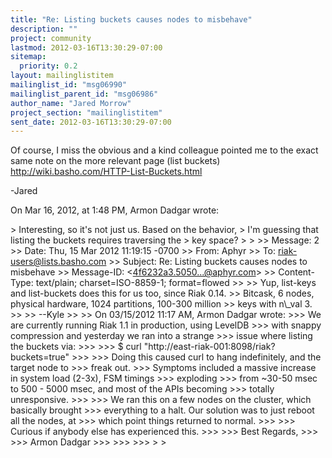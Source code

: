 ```yaml
---
title: "Re: Listing buckets causes nodes to misbehave"
description: ""
project: community
lastmod: 2012-03-16T13:30:29-07:00
sitemap:
  priority: 0.2
layout: mailinglistitem
mailinglist_id: "msg06990"
mailinglist_parent_id: "msg06986"
author_name: "Jared Morrow"
project_section: "mailinglistitem"
sent_date: 2012-03-16T13:30:29-07:00
---
```



Of course, I miss the obvious and a kind colleague pointed me to the exact same 
note on the more relevant page (list buckets) 
http://wiki.basho.com/HTTP-List-Buckets.html

-Jared


On Mar 16, 2012, at 1:48 PM, Armon Dadgar wrote:

&gt; Interesting, so it's not just us. Based on the behavior,
&gt; I'm guessing that listing the buckets requires traversing the
&gt; key space?
&gt; 
&gt; 
&gt;&gt; Message: 2
&gt;&gt; Date: Thu, 15 Mar 2012 11:19:15 -0700
&gt;&gt; From: Aphyr 
&gt;&gt; To: riak-users@lists.basho.com
&gt;&gt; Subject: Re: Listing buckets causes nodes to misbehave
&gt;&gt; Message-ID: &lt;4f6232a3.5050...@aphyr.com&gt;
&gt;&gt; Content-Type: text/plain; charset=ISO-8859-1; format=flowed
&gt;&gt; 
&gt;&gt; Yup, list-keys and list-buckets does this for us too, since Riak 0.14. 
&gt;&gt; Bitcask, 6 nodes, physical hardware, 1024 partitions, 100-300 million 
&gt;&gt; keys with n\\_val 3.
&gt;&gt; 
&gt;&gt; --Kyle
&gt;&gt; 
&gt;&gt; On 03/15/2012 11:17 AM, Armon Dadgar wrote:
&gt;&gt;&gt; We are currently running Riak 1.1 in production, using LevelDB
&gt;&gt;&gt; with snappy compression and yesterday we ran into a strange
&gt;&gt;&gt; issue where listing the buckets via:
&gt;&gt;&gt; 
&gt;&gt;&gt; $ curl "http://east-riak-001:8098/riak?buckets=true"
&gt;&gt;&gt; 
&gt;&gt;&gt; Doing this caused curl to hang indefinitely, and the target node to
&gt;&gt;&gt; freak out.
&gt;&gt;&gt; Symptoms included a massive increase in system load (2-3x), FSM timings
&gt;&gt;&gt; exploding
&gt;&gt;&gt; from ~30-50 msec to 500 - 5000 msec, and most of the APIs becoming
&gt;&gt;&gt; totally unresponsive.
&gt;&gt;&gt; 
&gt;&gt;&gt; We ran this on a few nodes on the cluster, which basically brought
&gt;&gt;&gt; everything to a halt. Our solution was to just reboot all the nodes, at
&gt;&gt;&gt; which point things returned to normal.
&gt;&gt;&gt; 
&gt;&gt;&gt; Curious if anybody else has experienced this.
&gt;&gt;&gt; 
&gt;&gt;&gt; Best Regards,
&gt;&gt;&gt; 
&gt;&gt;&gt; Armon Dadgar
&gt;&gt;&gt; 
&gt;&gt;&gt; 
&gt;&gt;&gt; 
&gt; 
&gt; 

